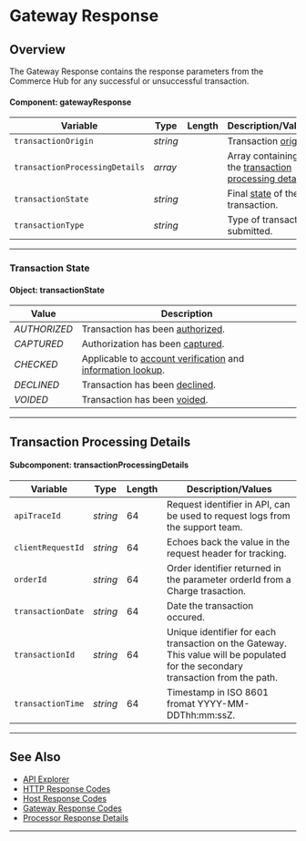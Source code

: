 # Gateway Response

## Overview

The Gateway Response contains the response parameters from the Commerce Hub for any successful or unsuccessful transaction.

#### Component: gatewayResponse

| Variable | Type | Length | Description/Values |
| ----- | ----- | ----- | ----- |
| `transactionOrigin` | *string* | | Transaction [origin](?path=docs/Resources/Master-Data/Transaction-Interaction.md#transaction-origins). |
| `transactionProcessingDetails` | *array* | | Array containing the [transaction processing details](#transaction-processing-details). |
| `transactionState` | *string* | | Final [state](#transaction-state) of the transaction. |
| `transactionType` | *string* | | Type of transaction submitted. |

---

### Transaction State

#### Object: transactionState

| Value | Description |
|-------|-------------|
| *AUTHORIZED* | Transaction has been [authorized](?path=docs/Resources/API-Documents/Payments/Charges.md). |
| *CAPTURED* | Authorization has been [captured](?path=docs/Resources/API-Documents/Payments/Capture.md). |
| *CHECKED* | Applicable to [account verification](?path=docs/Resources/API-Documents/Payments_VAS/Verification.md) and [information lookup](?path=docs/Resources/API-Documents/Payments_VAS/Information-Lookup.md). |
| *DECLINED* | Transaction has been [declined](?path=docs/Resources/Guides/Response-Codes/Gateway.md). |
| *VOIDED* | Transaction has been [voided](?path=docs/Resources/API-Documents/Payments/Cancel.md). |

<!-- COMPLETED_GET, INITIALIZED, PENDING, READY, TEMPLATE, SETTLED, WAITING -->

---

## Transaction Processing Details

#### Subcomponent: transactionProcessingDetails

| Variable | Type | Length | Description/Values |
| ----- | ----- | ----- | ----- |
| `apiTraceId` | *string* | 64 | Request identifier in API, can be used to request logs from the support team. |
| `clientRequestId` | *string* | 64 | Echoes back the value in the request header for tracking. |
| `orderId` | *string* | 64 | Order identifier returned in the parameter orderId from a Charge trasaction. |
| `transactionDate` | *string* | 64 | Date the transaction occured. |
| `transactionId` | *string* | 64 | Unique identifier for each transaction on the Gateway. This value will be populated for the secondary transaction from the path. |
| `transactionTime` | *string* | 64 | Timestamp in ISO 8601 fromat YYYY-MM-DDThh:mm:ssZ.

---

## See Also
- [API Explorer](../api/?type=post&path=/payments/v1/charges)
- [HTTP Response Codes](?path=docs/Resources/Guides/Response-Codes/HTTP.md)
- [Host Response Codes](?path=docs/Resources/Guides/Response-Codes/Bank-Issuer.md)
- [Gateway Response Codes](?path=docs/Resources/Guides/Response-Codes/Gateway.md)
- [Processor Response Details](?path=docs/Resources/Master-Data/Processor-Response-Details.md)

---
